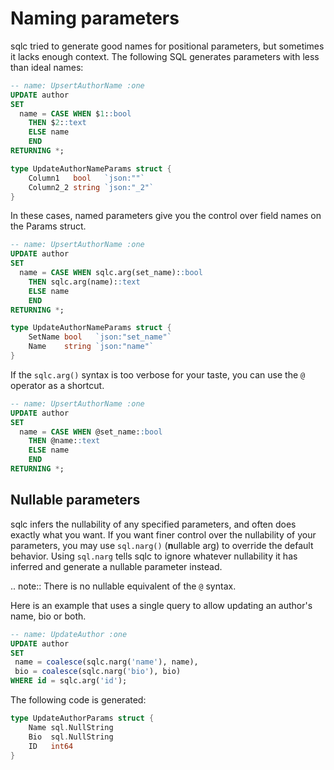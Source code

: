 # Naming parameters

sqlc tried to generate good names for positional parameters, but sometimes it
lacks enough context. The following SQL generates parameters with less than
ideal names:

```sql
-- name: UpsertAuthorName :one
UPDATE author
SET
  name = CASE WHEN $1::bool
    THEN $2::text
    ELSE name
    END
RETURNING *;
```

```go
type UpdateAuthorNameParams struct {
	Column1   bool   `json:""`
	Column2_2 string `json:"_2"`
}
```

In these cases, named parameters give you the control over field names on the
Params struct.

```sql
-- name: UpsertAuthorName :one
UPDATE author
SET
  name = CASE WHEN sqlc.arg(set_name)::bool
    THEN sqlc.arg(name)::text
    ELSE name
    END
RETURNING *;
```

```go
type UpdateAuthorNameParams struct {
	SetName bool   `json:"set_name"`
	Name    string `json:"name"`
}
```

If the `sqlc.arg()` syntax is too verbose for your taste, you can use the `@`
operator as a shortcut.

```sql
-- name: UpsertAuthorName :one
UPDATE author
SET
  name = CASE WHEN @set_name::bool
    THEN @name::text
    ELSE name
    END
RETURNING *;
```

## Nullable parameters

sqlc infers the nullability of any specified parameters, and often does exactly
what you want. If you want finer control over the nullability of your
parameters, you may use `sql.narg()` (**n**ullable arg) to override the default
behavior. Using `sql.narg` tells sqlc to ignore whatever nullability it has
inferred and generate a nullable parameter instead.

.. note::
   There is no nullable equivalent of the `@` syntax.

Here is an example that uses a single query to allow updating an author's
name, bio or both.

```sql
-- name: UpdateAuthor :one
UPDATE author
SET
 name = coalesce(sqlc.narg('name'), name),
 bio = coalesce(sqlc.narg('bio'), bio)
WHERE id = sqlc.arg('id');
```

The following code is generated:

```go
type UpdateAuthorParams struct {
	Name sql.NullString
	Bio  sql.NullString
	ID   int64
}
```

